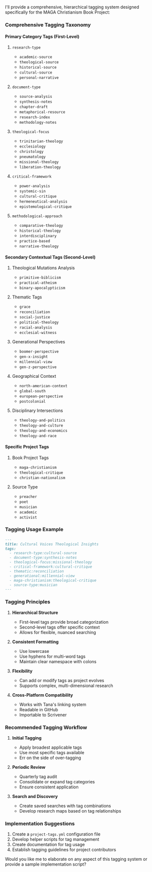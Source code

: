 I'll provide a comprehensive, hierarchical tagging system designed specifically for the MAGA Christianism Book Project:

### Comprehensive Tagging Taxonomy

#### Primary Category Tags (First-Level)
1. `research-type`
   - `academic-source`
   - `theological-source`
   - `historical-source`
   - `cultural-source`
   - `personal-narrative`

2. `document-type`
   - `source-analysis`
   - `synthesis-notes`
   - `chapter-draft`
   - `metaphorical-resource`
   - `research-index`
   - `methodology-notes`

3. `theological-focus`
   - `trinitarian-theology`
   - `ecclesiology`
   - `christology`
   - `pneumatology`
   - `missional-theology`
   - `liberation-theology`

4. `critical-framework`
   - `power-analysis`
   - `systemic-sin`
   - `cultural-critique`
   - `hermeneutical-analysis`
   - `epistemological-critique`

5. `methodological-approach`
   - `comparative-theology`
   - `historical-theology`
   - `interdisciplinary`
   - `practice-based`
   - `narrative-theology`

#### Secondary Contextual Tags (Second-Level)

1. Theological Mutations Analysis
   - `primitive-biblicism`
   - `practical-atheism`
   - `binary-apocalypticism`

2. Thematic Tags
   - `grace`
   - `reconciliation`
   - `social-justice`
   - `political-theology`
   - `racial-analysis`
   - `ecclesial-witness`

3. Generational Perspectives
   - `boomer-perspective`
   - `gen-x-insight`
   - `millennial-view`
   - `gen-z-perspective`

4. Geographical Context
   - `north-american-context`
   - `global-south`
   - `european-perspective`
   - `postcolonial`

5. Disciplinary Intersections
   - `theology-and-politics`
   - `theology-and-culture`
   - `theology-and-economics`
   - `theology-and-race`

#### Specific Project Tags

1. Book Project Tags
   - `maga-christianism`
   - `theological-critique`
   - `christian-nationalism`

2. Source Type
   - `preacher`
   - `poet`
   - `musician`
   - `academic`
   - `activist`

### Tagging Usage Example

```markdown
---
title: Cultural Voices Theological Insights
tags:
  - research-type:cultural-source
  - document-type:synthesis-notes
  - theological-focus:missional-theology
  - critical-framework:cultural-critique
  - thematic:reconciliation
  - generational:millennial-view
  - maga-christianism:theological-critique
  - source-type:musician
---
```

### Tagging Principles

1. **Hierarchical Structure**
   - First-level tags provide broad categorization
   - Second-level tags offer specific context
   - Allows for flexible, nuanced searching

2. **Consistent Formatting**
   - Use lowercase
   - Use hyphens for multi-word tags
   - Maintain clear namespace with colons

3. **Flexibility**
   - Can add or modify tags as project evolves
   - Supports complex, multi-dimensional research

4. **Cross-Platform Compatibility**
   - Works with Tana's linking system
   - Readable in GitHub
   - Importable to Scrivener

### Recommended Tagging Workflow

1. **Initial Tagging**
   - Apply broadest applicable tags
   - Use most specific tags available
   - Err on the side of over-tagging

2. **Periodic Review**
   - Quarterly tag audit
   - Consolidate or expand tag categories
   - Ensure consistent application

3. **Search and Discovery**
   - Create saved searches with tag combinations
   - Develop research maps based on tag relationships

### Implementation Suggestions

1. Create a `project-tags.yml` configuration file
2. Develop helper scripts for tag management
3. Create documentation for tag usage
4. Establish tagging guidelines for project contributors

Would you like me to elaborate on any aspect of this tagging system or provide a sample implementation script?
